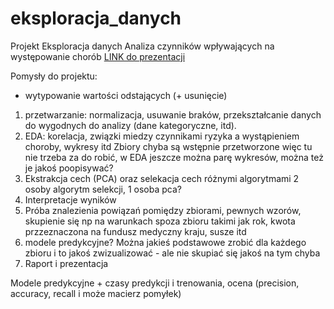 # eksploracja_danych
Projekt Eksploracja danych
Analiza czynników wpływających na występowanie chorób
[LINK do prezentacji](https://docs.google.com/presentation/d/1BlMR92iOrUKCp6oUK4kQ-doLP8Iqf9oxL-mjgW8FeIk/edit?usp=sharing)

Pomysły do projektu:
 - wytypowanie wartości odstających (+ usunięcie)

1. przetwarzanie: normalizacja, usuwanie braków, przekształcanie danych do wygodnych do analizy (dane kategoryczne, itd).
2. EDA: korelacja, związki miedzy czynnikami ryzyka a wystąpieniem choroby, wykresy itd
Zbiory chyba są wstępnie przetworzone więc tu nie trzeba za do robić, w EDA jeszcze można parę wykresów, można też je jakoś poopisywać?
3. Ekstrakcja cech (PCA) oraz selekacja cech różnymi algorytmami
2 osoby algorytm selekcji, 1 osoba pca?
4. Interpretacje wyników
5. Próba znalezienia powiązań pomiędzy zbiorami, pewnych wzorów, skupienie się np na warunkach spoza zbioru takimi jak rok, kwota przzeznaczona na fundusz medyczny kraju, susze itd
6. modele predykcyjne? Można jakieś podstawowe zrobić dla każdego zbioru i to jakoś zwizualizować - ale nie skupiać się jakoś na tym chyba
7. Raport i prezentacja

Modele predykcyjne + czasy predykcji i trenowania, ocena (precision, accuracy, recall i może macierz pomyłek)
